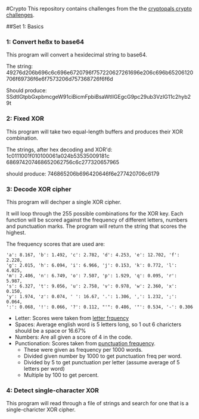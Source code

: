 #Crypto
This repository contains challenges from the the [cryptopals crypto challenges](http://cryptopals.com/).

##Set 1: Basics

### 1: Convert heßx to base64
This program will convert a hexidecimal string to base64.

The string:
49276d206b696c6c696e6720796f757220627261696e206c696b65206120706f69736f6e6f7573206d757368726f6f6d

Should produce:
SSdtIGtpbGxpbmcgeW91ciBicmFpbiBsaWtlIGEgcG9pc29ub3VzIG11c2hyb29t

### 2: Fixed XOR
This program will take two equal-length buffers and produces their XOR combination.

The strings, after hex decoding and XOR'd:
1c0111001f010100061a024b53535009181c
686974207468652062756c6c277320657965

should produce:
746865206b696420646f6e277420706c6179

### 3: Decode XOR cipher
This program will dechper a single XOR cipher.

It will loop through the 255 possible combinations for the XOR key.
Each function will be scored against the frequency of different letters,
numbers and punctuation marks.  The program will return the string that
scores the highest.

The frequency scores that are used are:

    'a': 8.167, 'b': 1.492, 'c': 2.782, 'd': 4.253, 'e': 12.702, 'f': 2.228,
    'g': 2.015, 'h': 6.094, 'i': 6.966, 'j': 0.153, 'k': 0.772, 'l': 4.025,
    'm': 2.406, 'n': 6.749, 'o': 7.507, 'p': 1.929, 'q': 0.095, 'r': 5.987,
    's': 6.327, 't': 9.056, 'u': 2.758, 'v': 0.978, 'w': 2.360, 'x': 0.150,
    'y': 1.974, 'z': 0.074, ' ': 16.67, '.': 1.306, ',': 1.232, ';': 0.064,
    ':': 0.068, '!': 0.066, '?': 0.112, "'": 0.486, '"': 0.534, '-': 0.306

* Letter: Scores were taken from [letter frquency](https://en.wikipedia.org/wiki/Letter_frequency)
* Spaces: Average english word is 5 letters long, so 1 out 6 charicters should be a space or 16.67%
* Numbers: Are all given a score of 4 in the code.
* Punctionation: Scores taken from [punctuation frequency](https://en.wikipedia.org/wiki/Punctuation_of_English).
    * These were given as frequency per 1000 words.
    * Divided given number by 1000 to get punctuation freq per word.
    * Divided by 5 to get punctuation per letter (assume average of 5 letters per word)
    * Multiple by 100 to get percent.

### 4: Detect single-character XOR
This program will read through a file of strings and search for one that is
a single-charicter XOR cipher.

